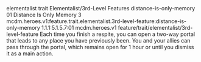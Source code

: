 <ability>
  <metadata>
    <class>elementalist</class>
    <feature_type>trait</feature_type>
    <file_dpath>Elementalist/3rd-Level Features</file_dpath>
    <item_id>distance-is-only-memory</item_id>
    <item_index>01</item_index>
    <item_name>Distance Is Only Memory</item_name>
    <level>3</level>
    <scc>mcdm.heroes.v1:feature.trait.elementalist.3rd-level-feature:distance-is-only-memory</scc>
    <scdc>1.1.1:5.1.5.7:01</scdc>
    <source>mcdm.heroes.v1</source>
    <type>feature/trait/elementalist/3rd-level-feature</type>
  </metadata>
  <effects>
    <effect type="mundane">Each time you finish a respite, you can open a two-way portal that leads to any place you have previously been. You and your allies can pass through the portal, which remains open for 1 hour or until you dismiss it as a main action.</effect>
  </effects>
</ability>
